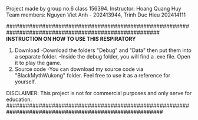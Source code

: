 Project made by group no.6 class 156394.
Instructor: Hoang Quang Huy
Team members: Nguyen Viet Anh - 202413944, Trinh Duc Hieu 202414111

#######################################################################################################
                                **INSTRUCTION ON HOW TO USE THIS RESPIRATORY**

1. Download
   -Download the folders "Debug" and "Data" then put them into a separate folder.
   -Inside the debug folder, you will find a .exe file. Open it to play the game.
2. Source code
   -You can download my source code via "BlackMythWukong" folder. Feel free to use it as a reference for yourself.

DISCLAIMER: This project is not for commercial purposes and only serve for education.
########################################################################################################
